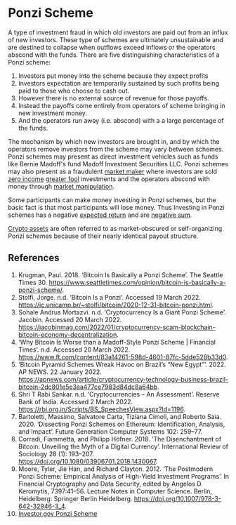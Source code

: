 # Ponzi Scheme
A type of investment fraud in which old investors are paid out from an influx of new investors. These type of schemes are ultimately unsustainable and are destined to collapse when outflows exceed inflows or the operators abscond with the funds. There are five distinguishing characteristics of a Ponzi scheme:

1. Investors put money into the scheme because they expect profits
2. Investors expectation are temporarily sustained by such profits being paid to those who choose to cash out.
3. However there is no external source of revenue for those payoffs.
4. Instead the payoffs come entirely from operators of scheme bringing in new investment money.
5. And the operators run away (i.e. abscond) with a a large percentage of the funds.

The mechanism by which new investors are brought in, and by which the operators remove investors from the scheme may vary between schemes. Ponzi schemes may present as direct investment vehicles such as funds like Bernie Madoff's fund Madoff Investment Securities LLC. Ponzi schemes may also present as a fraudulent [market maker](market-maker.md) where investors are sold [zero income](income-cashflows.md) [greater fool](greater-fool-theory.md) investments and the operators abscond with money through [market manipulation](market-manipulation.md).

Some participants can make money investing in Ponzi schemes, but the basic fact is that most participants will lose money. Thus Investing in Ponzi schemes has a negative [expected return](expected-return.md) and are [negative sum](../claims/is-negative-sum.md).

[Crypto assets](cryptoasset.md) are often referred to as market-obscured or self-organizing Ponzi schemes because of their nearly identical payout structure.

## References
1. Krugman, Paul. 2018. ‘Bitcoin Is Basically a Ponzi Scheme’. The Seattle Times 30. https://www.seattletimes.com/opinion/bitcoin-is-basically-a-ponzi-scheme/.
1. Stolfi, Jorge. n.d. ‘Bitcoin Is a Ponzi’. Accessed 19 March 2022. https://ic.unicamp.br/~stolfi/bitcoin/2020-12-31-bitcoin-ponzi.html.
1. Sohale Andrus Mortazvi. n.d. ‘Cryptocurrency Is a Giant Ponzi Scheme’. Jacobin. Accessed 20 March 2022. https://jacobinmag.com/2022/01/cryptocurrency-scam-blockchain-bitcoin-economy-decentralization.
1. ‘Why Bitcoin Is Worse than a Madoff-Style Ponzi Scheme | Financial Times’. n.d. Accessed 20 March 2022. https://www.ft.com/content/83a14261-598d-4601-87fc-5dde528b33d0.
1. ‘Bitcoin Pyramid Schemes Wreak Havoc on Brazil’s “New Egypt”’. 2022. AP NEWS. 22 January 2022. https://apnews.com/article/cryptocurrency-technology-business-brazil-bitcoin-2dc801e5e3aa477ce7983d84dc8a64bb.
1. Shri T Rabi Sankar. n.d. ‘Cryptocurrencies – An Assessment’. Reserve Bank of India. Accessed 2 March 2022. https://rbi.org.in/Scripts/BS_SpeechesView.aspx?Id=1196.
1. Bartoletti, Massimo, Salvatore Carta, Tiziana Cimoli, and Roberto Saia. 2020. ‘Dissecting Ponzi Schemes on Ethereum: Identification, Analysis, and Impact’. Future Generation Computer Systems 102: 259–77.
1. Corradi, Fiammetta, and Philipp Höfner. 2018. ‘The Disenchantment of Bitcoin: Unveiling the Myth of a Digital Currency’. International Review of Sociology 28 (1): 193–207. https://doi.org/10.1080/03906701.2018.1430067.
1. Moore, Tyler, Jie Han, and Richard Clayton. 2012. ‘The Postmodern Ponzi Scheme: Empirical Analysis of High-Yield Investment Programs’. In Financial Cryptography and Data Security, edited by Angelos D. Keromytis, 7397:41–56. Lecture Notes in Computer Science. Berlin, Heidelberg: Springer Berlin Heidelberg. https://doi.org/10.1007/978-3-642-32946-3_4.
1. [Investor.gov Ponzi Scheme](https://www.investor.gov/protect-your-investments/fraud/types-fraud/ponzi-scheme)